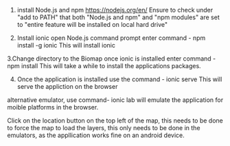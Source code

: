1. install Node.js and npm
https://nodejs.org/en/
Ensure to check under "add to PATH" that both "Node.js and npm" and "npm modules" are set to "entire feature will be installed on local hard drive"

2. Install ionic
open Node.js command prompt
enter command - 
npm install -g ionic 
This will install ionic 

3.Change directory to the Biomap once ionic is installed 
enter command - 
npm install 
This will take a while to install the applications packages.

4. Once the application is installed use the command -
ionic serve 
This will serve the appliction on the browser

alternative emulator, use command-
ionic lab 
will emulate the application for moible platforms in the browser.

Click on the location button on the top left of the map, this needs to be done to force the map to load the layers, this only needs to be done in the emulators, 
as the appllication works fine on an android device.
